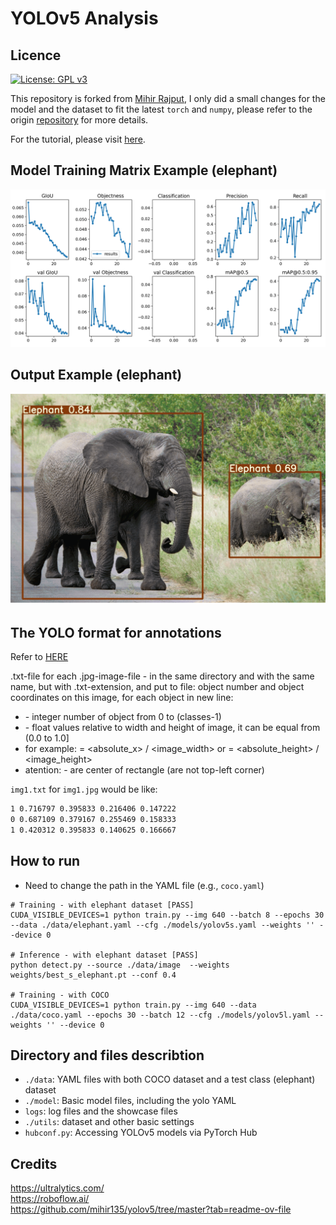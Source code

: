 # YOLOv5 Analysis

## Licence
[![License: GPL v3](https://img.shields.io/badge/License-GPLv3-blue.svg)](https://www.gnu.org/licenses/gpl-3.0)

This repository is forked from [Mihir Rajput](https://github.com/mihir135), I only did a small changes for the model and the dataset to fit the latest `torch` and `numpy`, please refer to the origin [repository](https://github.com/mihir135/yolov5) for more details.

For the tutorial, please visit [here](https://pub.towardsai.net/yolo-v5-is-here-custom-object-detection-tutorial-with-yolo-v5-12666ee1774e).

## Model Training Matrix Example (elephant)
![image](./logs/weights_elephant/results.png)

## Output Example (elephant)
![image](./logs/elephant_showcase/output_.gif)


## The YOLO format for annotations

Refer to [HERE](https://github.com/AlexeyAB/Yolo_mark/issues/60)

.txt-file for each .jpg-image-file - in the same directory and with the same name, but with .txt-extension, and put to file: object number and object coordinates on this image, for each object in new line: <object-class> <x> <y> <width> <height>

- <object-class> - integer number of object from 0 to (classes-1)
- <x> <y> <width> <height> - float values relative to width and height of image, it can be equal from (0.0 to 1.0]
- for example: <x> = <absolute_x> / <image_width> or <height> = <absolute_height> / <image_height>
- atention: <x> <y> - are center of rectangle (are not top-left corner)

`img1.txt` for `img1.jpg` would be like:
```txt
1 0.716797 0.395833 0.216406 0.147222
0 0.687109 0.379167 0.255469 0.158333
1 0.420312 0.395833 0.140625 0.166667
```

## How to run

- Need to change the path in the YAML file (e.g., `coco.yaml`)

```shell
# Training - with elephant dataset [PASS]
CUDA_VISIBLE_DEVICES=1 python train.py --img 640 --batch 8 --epochs 30 --data ./data/elephant.yaml --cfg ./models/yolov5s.yaml --weights '' --device 0

# Inference - with elephant dataset [PASS]
python detect.py --source ./data/image  --weights weights/best_s_elephant.pt --conf 0.4

# Training - with COCO
CUDA_VISIBLE_DEVICES=1 python train.py --img 640 --data ./data/coco.yaml --epochs 30 --batch 12 --cfg ./models/yolov5l.yaml --weights '' --device 0
```

## Directory and files describtion

- `./data`: YAML files with both COCO dataset and a test class (elephant) dataset
- `./model`: Basic model files, including the yolo YAML
- `logs`: log files and the showcase files
- `./utils`: dataset and other basic settings
- `hubconf.py`: Accessing YOLOv5 models via PyTorch Hub

## Credits
https://ultralytics.com/ <br/>
https://roboflow.ai/ <br/>
https://github.com/mihir135/yolov5/tree/master?tab=readme-ov-file
